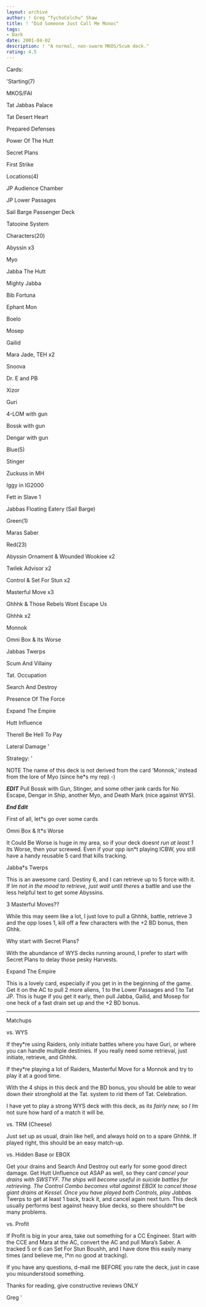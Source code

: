 ```yaml
---
layout: archive
author: ! Greg "TychoCelchu" Shaw
title: ! "Did Someone Just Call Me Monoc"
tags:
- Dark
date: 2001-04-02
description: ! "A normal, non-swarm MKOS/Scum deck."
rating: 4.5
---
```

Cards: 

'Starting(7)

MKOS/FAI

Tat Jabbas Palace

Tat Desert Heart

Prepared Defenses

Power Of The Hutt

Secret Plans

First Strike


Locations(4)

JP Audience Chamber

JP Lower Passages

Sail Barge Passenger Deck

Tatooine System


Characters(20)

Abyssin x3

Myo

Jabba The Hutt

Mighty Jabba

Bib Fortuna

Ephant Mon

Boelo

Mosep

Gailid

Mara Jade, TEH x2

Snoova

Dr. E and PB

Xizor

Guri

4-LOM with gun

Bossk with gun

Dengar with gun


Blue(5)

Stinger

Zuckuss in MH

Iggy in IG2000

Fett in Slave 1

Jabbas Floating Eatery (Sail Barge)


Green(1)

Maras Saber


Red(23)

Abyssin Ornament & Wounded Wookiee x2

Twilek Advisor x2

Control & Set For Stun x2

Masterful Move x3

Ghhhk & Those Rebels Wont Escape Us

Ghhhk x2

Monnok

Omni Box & Its Worse

Jabbas Twerps

Scum And Villainy

Tat. Occupation

Search And Destroy

Presence Of The Force

Expand The Empire

Hutt Influence

Therell Be HeII To Pay

Lateral Damage '

Strategy: '

NOTE The name of this deck is not derived from the card ’Monnok,’ instead from the lore of Myo (since he*s my rep) -)


***EDIT*** 
Pull Bossk with Gun, Stinger, and some other jank cards for No Escape, Dengar in Ship, another Myo, and Death Mark (nice against WYS).

***End Edit*** 

First of all, let*s go over some cards


Omni Box & It*s Worse

It Could Be Worse is huge in my area, so if your deck doesn*t run at least 1 It*s Worse, then your screwed.  Even if your opp isn*t playing ICBW, you still have a handy reusable 5 card that kills tracking.


Jabba*s Twerps

This is an awesome card.  Destiny 6, and I can retrieve up to 5 force with it.  If I*m not in the mood to retrieve, just wait until there*s a battle and use the less helpful text to get some Abyssins.


3 Masterful Moves??

While this may seem like a lot, I just love to pull a Ghhhk, battle, retrieve 3 and the opp loses 1, kill off a few characters with the +2 BD bonus, then Ghhk.


Why start with Secret Plans?

With the abundance of WYS decks running around, I prefer to start with Secret Plans to delay those pesky Harvests.


Expand The Empire

This is a lovely card, especially if you get in in the beginning of the game.  Get it on the AC to pull 2 more aliens, 1 to the Lower Passages and 1 to Tat JP.  This is huge if you get it early, then pull Jabba, Gailid, and Mosep for one heck of a fast drain set up and the +2 BD bonus.

__________________________________________________


Matchups


vs. WYS

If they*re using Raiders, only initiate battles where you have Guri, or where you can handle multiple destinies.  If you really need some retrieval, just initiate, retrieve, and Ghhhk.

If they*re playing a lot of Raiders, Masterful Move for a Monnok and try to play it at a good time.

With the 4 ships in this deck and the BD bonus, you should be able to wear down their stronghold at the Tat. system to rid them of Tat. Celebration.

I have yet to play a strong WYS deck with this deck, as it*s fairly new, so I I*m not sure how hard of a match it will be.


vs. TRM (Cheese)

Just set up as usual, drain like heII, and always hold on to a spare Ghhhk.  If played right, this should be an easy match-up.


vs. Hidden Base or EBOX

Get your drains and Search And Destroy out early for some good direct damage.  Get Hutt Unfluence out ASAP as well, so they can*t cancel your drains with SWSTYF.  The ships will become useful in suicide battles for retrieving.  The Control Combo becomes vital against EBOX to cancel those giant drains at Kessel.  Once you have played both Controls, play Jabba*s Twerps to get at least 1 back, track it, and cancel again next turn.  This deck usually performs best against heavy blue decks, so there shouldn*t be many problems.


vs. Profit

If Profit is big in your area, take out something for a CC Engineer.  Start with the CCE and Mara at the AC, convert the AC and pull Mara’s Saber.  A tracked 5 or 6 can Set For Stun Boushh, and I have done this easily many times (and believe me, I*m no good at tracking).


If you have any questions, d-mail me BEFORE you rate the deck, just in case you misunderstood something.


Thanks for reading, give constructive reviews ONLY


Greg    '